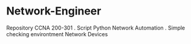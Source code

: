 # Network-Engineer
Repository CCNA 200-301
. Script Python Network Automation
. Simple checking environtment Network Devices
